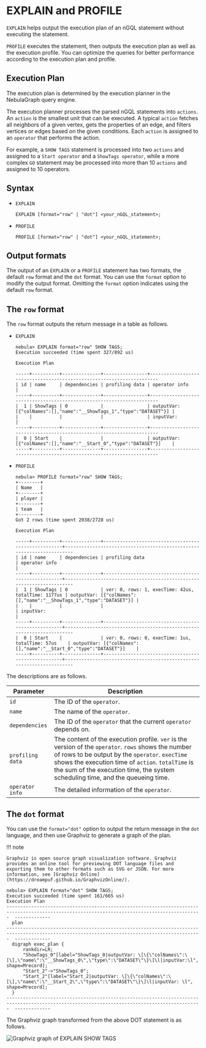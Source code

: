 # EXPLAIN and PROFILE

`EXPLAIN` helps output the execution plan of an nGQL statement without executing the statement.

`PROFILE` executes the statement, then outputs the execution plan as well as the execution profile. You can optimize the queries for better performance according to the execution plan and profile.

## Execution Plan

The execution plan is determined by the execution planner in the NebulaGraph query engine.

The execution planner processes the parsed nGQL statements into `actions`. An `action` is the smallest unit that can be executed. A typical `action` fetches all neighbors of a given vertex, gets the properties of an edge, and filters vertices or edges based on the given conditions. Each `action` is assigned to an `operator` that performs the action.

For example, a `SHOW TAGS` statement is processed into two `actions` and assigned to a `Start operator` and a `ShowTags operator`, while a more complex `GO` statement may be processed into more than 10 `actions` and assigned to 10 operators.

## Syntax

* `EXPLAIN`

    ```ngql
    EXPLAIN [format="row" | "dot"] <your_nGQL_statement>;
    ```

* `PROFILE`

    ```ngql
    PROFILE [format="row" | "dot"] <your_nGQL_statement>;
    ```

## Output formats

The output of an `EXPLAIN` or a `PROFILE` statement has two formats, the default `row` format and the `dot` format. You can use the `format` option to modify the output format. Omitting the `format` option indicates using the default `row` format.

## The `row` format

The `row` format outputs the return message in a table as follows.

* `EXPLAIN`

    ```ngql
    nebula> EXPLAIN format="row" SHOW TAGS;
    Execution succeeded (time spent 327/892 us)

    Execution Plan

    -----+----------+--------------+----------------+----------------------------------------------------------------------
    | id | name     | dependencies | profiling data | operator info                                                       |
    -----+----------+--------------+----------------+----------------------------------------------------------------------
    |  1 | ShowTags | 0            |                | outputVar: [{"colNames":[],"name":"__ShowTags_1","type":"DATASET"}] |
    |    |          |              |                | inputVar:                                                           |
    -----+----------+--------------+----------------+----------------------------------------------------------------------
    |  0 | Start    |              |                | outputVar: [{"colNames":[],"name":"__Start_0","type":"DATASET"}]    |
    -----+----------+--------------+----------------+----------------------------------------------------------------------
    ```

* `PROFILE`

    ```ngql
    nebula> PROFILE format="row" SHOW TAGS;
    +--------+
    | Name   |
    +--------+
    | player |
    +--------+
    | team   |
    +--------+
    Got 2 rows (time spent 2038/2728 us)

    Execution Plan

    -----+----------+--------------+----------------------------------------------------+----------------------------------------------------------------------
    | id | name     | dependencies | profiling data                                     | operator info                                                       |
    -----+----------+--------------+----------------------------------------------------+----------------------------------------------------------------------
    |  1 | ShowTags | 0            | ver: 0, rows: 1, execTime: 42us, totalTime: 1177us | outputVar: [{"colNames":[],"name":"__ShowTags_1","type":"DATASET"}] |
    |    |          |              |                                                    | inputVar:                                                           |
    -----+----------+--------------+----------------------------------------------------+----------------------------------------------------------------------
    |  0 | Start    |              | ver: 0, rows: 0, execTime: 1us, totalTime: 57us    | outputVar: [{"colNames":[],"name":"__Start_0","type":"DATASET"}]    |
    -----+----------+--------------+----------------------------------------------------+----------------------------------------------------------------------
    ```

The descriptions are as follows.

|Parameter|Description|
|-|-|
|`id`|The ID of the `operator`.|
|`name`|The name of the `operator`.|
|`dependencies`|The ID of the `operator` that the current `operator` depends on.|
|`profiling data`|The content of the execution profile. `ver` is the version of the `operator`. `rows` shows the number of rows to be output by the `operator`. `execTime` shows the execution time of `action`. `totalTime` is the sum of the execution time, the system scheduling time, and the queueing time.|
|`operator info`|The detailed information of the `operator`.|

## The `dot` format

You can use the `format="dot"` option to output the return message in the `dot` language, and then use Graphviz to generate a graph of the plan.

!!! note

    Graphviz is open source graph visualization software. Graphviz provides an online tool for previewing DOT language files and exporting them to other formats such as SVG or JSON. For more information, see [Graphviz Online](https://dreampuf.github.io/GraphvizOnline/).

```ngql
nebula> EXPLAIN format="dot" SHOW TAGS;
Execution succeeded (time spent 161/665 us)
Execution Plan
---------------------------------------------------------------------------------------------------------------------------------------------  -------------
  plan
---------------------------------------------------------------------------------------------------------------------------------------------  -------------
  digraph exec_plan {
      rankdir=LR;
      "ShowTags_0"[label="ShowTags_0|outputVar: \[\{\"colNames\":\[\],\"name\":\"__ShowTags_0\",\"type\":\"DATASET\"\}\]\l|inputVar:\l",   shape=Mrecord];
      "Start_2"->"ShowTags_0";
      "Start_2"[label="Start_2|outputVar: \[\{\"colNames\":\[\],\"name\":\"__Start_2\",\"type\":\"DATASET\"\}\]\l|inputVar: \l",   shape=Mrecord];
  }
---------------------------------------------------------------------------------------------------------------------------------------------  -------------
```

The Graphviz graph transformed from the above DOT statement is as follows.

![Graphviz graph of EXPLAIN SHOW TAGS](https://docs-cdn.nebula-graph.com.cn/docs-2.0/3.ngql-guide/16.query-tuning-statements/explain-show-tags.png)
